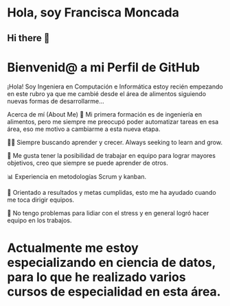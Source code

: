# Hola, soy Francisca Moncada
## Hi there 👋

# Bienvenid@ a mi Perfil de GitHub
¡Hola! Soy Ingeniera en Computación e Informática estoy recién empezando en este rubro ya que me cambié desde el área de alimentos siguiendo nuevas formas de desarrollarme...

Acerca de mí (About Me)
💼 Mi primera formación es de ingeniería en alimentos, pero me siempre me preocupó poder automatizar tareas en esa área, eso me motivo a cambiarme a esta nueva etapa.

👨‍💻 Siempre buscando aprender y crecer. Always seeking to learn and grow.

🤝 Me gusta tener la posibilidad de trabajar en equipo para lograr mayores objetivos, creo que siempre se puede aprender de otros.

📊 Experiencia en metodologías Scrum y kanban.

🎯 Orientado a resultados y metas cumplidas, esto me ha ayudado cuando me toca dirigir equipos.

🧐 No tengo problemas para lidiar con el stress y en general logró hacer equipo en los trabajos.

# Actualmente me estoy especializando en ciencia de datos, para lo que he realizado varios cursos de especialidad en esta área.
